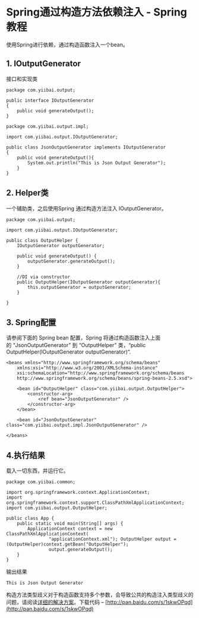 # Spring通过构造方法依赖注入 - Spring教程

使用Spring进行依赖，通过构造函数注入一个bean。

## 1\. IOutputGenerator

接口和实现类

```
package com.yiibai.output;

public interface IOutputGenerator
{
    public void generateOutput();
}
```

```
package com.yiibai.output.impl;

import com.yiibai.output.IOutputGenerator;

public class JsonOutputGenerator implements IOutputGenerator
{
    public void generateOutput(){
        System.out.println("This is Json Output Generator");
    }
}
```

## 2\. Helper类

一个辅助类，之后使用Spring 通过构造方法注入 IOutputGenerator。

```
package com.yiibai.output;

import com.yiibai.output.IOutputGenerator;

public class OutputHelper {
    IOutputGenerator outputGenerator;

    public void generateOutput() {
        outputGenerator.generateOutput();
    }

    //DI via constructor
    public OutputHelper(IOutputGenerator outputGenerator){
        this.outputGenerator = outputGenerator;
    }

}
```

## 3\. Spring配置

请参阅下面的 Spring bean 配置，Spring 将通过构造函数注入上面的 “JsonOutputGenerator” 到 “OutputHelper” 类，“public OutputHelper(IOutputGenerator outputGenerator)“.

```
<beans xmlns="http://www.springframework.org/schema/beans"
    xmlns:xsi="http://www.w3.org/2001/XMLSchema-instance"
    xsi:schemaLocation="http://www.springframework.org/schema/beans
    http://www.springframework.org/schema/beans/spring-beans-2.5.xsd">

    <bean id="OutputHelper" class="com.yiibai.output.OutputHelper">
        <constructor-arg>
            <ref bean="JsonOutputGenerator" />
        </constructor-arg>
    </bean>

    <bean id="JsonOutputGenerator" class="com.yiibai.output.impl.JsonOutputGenerator" />

</beans>
```

## 4.执行结果

载入一切东西，并运行它。

```
package com.yiibai.common;

import org.springframework.context.ApplicationContext;
import org.springframework.context.support.ClassPathXmlApplicationContext;
import com.yiibai.output.OutputHelper;

public class App {
    public static void main(String[] args) {
        ApplicationContext context = new ClassPathXmlApplicationContext(
                "applicationContext.xml"); OutputHelper output = (OutputHelper)context.getBean("OutputHelper");
                output.generateOutput();
    }
}
```

输出结果

```
This is Json Output Generator
```

构造方法类型歧义对于构造函数支持多个参数，会导致公共的构造注入类型歧义的问题，请阅读[详细的解决方案](http://www.yiibai.com/spring/constructor-injection-type-ambiguities-in-spring.html)。下载代码 – [http://pan.baidu.com/s/1skwOPqd](http://pan.baidu.com/s/1skwOPqd)

